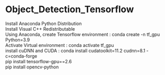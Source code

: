 # Object_Detection_Tensorflow
Install Anaconda Python Distribution <br />
Install Visual C++ Redistributable <br />
Using Anaconda, create Tensorflow environment : conda create -n tf_gpu Python=3.9 <br />
Activate Virtual environment : conda activate tf_gpu <br />
install cuDNN and CUDA : conda install cudatoolkit=11.2 cudnn=8.1 -c=conda-forge <br />
pip install tensorflow-gpu==2.6 <br />
pip install opencv-python

